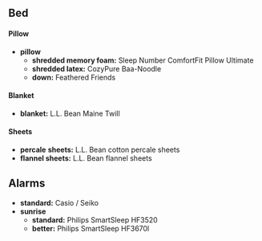 ## Bed

#### Pillow

- **pillow** 
	- **shredded memory foam:** Sleep Number ComfortFit Pillow Ultimate
	- **shredded latex:** CozyPure Baa-Noodle
	- **down:** Feathered Friends

#### Blanket

- **blanket:** L.L. Bean Maine Twill

#### Sheets

- **percale** **sheets:** L.L. Bean cotton percale sheets 
- **flannel sheets:** L.L. Bean flannel sheets 

## Alarms

- **standard:** Casio / Seiko
- **sunrise** 
	- **standard:** Philips SmartSleep HF3520
	- **better:** Philips SmartSleep HF3670l